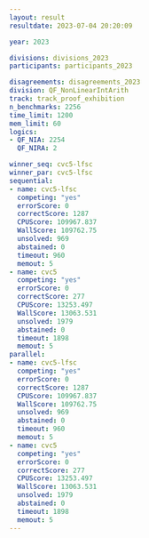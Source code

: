 ```yaml
---
layout: result
resultdate: 2023-07-04 20:20:09

year: 2023

divisions: divisions_2023
participants: participants_2023

disagreements: disagreements_2023
division: QF_NonLinearIntArith
track: track_proof_exhibition
n_benchmarks: 2256
time_limit: 1200
mem_limit: 60
logics:
- QF_NIA: 2254
  QF_NIRA: 2

winner_seq: cvc5-lfsc
winner_par: cvc5-lfsc
sequential:
- name: cvc5-lfsc
  competing: "yes"
  errorScore: 0
  correctScore: 1287
  CPUScore: 109967.837
  WallScore: 109762.75
  unsolved: 969
  abstained: 0
  timeout: 960
  memout: 5
- name: cvc5
  competing: "yes"
  errorScore: 0
  correctScore: 277
  CPUScore: 13253.497
  WallScore: 13063.531
  unsolved: 1979
  abstained: 0
  timeout: 1898
  memout: 5
parallel:
- name: cvc5-lfsc
  competing: "yes"
  errorScore: 0
  correctScore: 1287
  CPUScore: 109967.837
  WallScore: 109762.75
  unsolved: 969
  abstained: 0
  timeout: 960
  memout: 5
- name: cvc5
  competing: "yes"
  errorScore: 0
  correctScore: 277
  CPUScore: 13253.497
  WallScore: 13063.531
  unsolved: 1979
  abstained: 0
  timeout: 1898
  memout: 5
---
```

